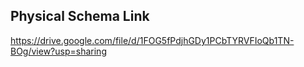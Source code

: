 <h2> Physical Schema Link</h2>

<url>https://drive.google.com/file/d/1FOG5fPdjhGDy1PCbTYRVFIoQb1TN-BOg/view?usp=sharing</url>